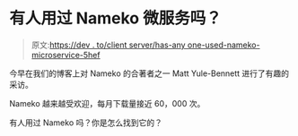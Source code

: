# 有人用过 Nameko 微服务吗？

> 原文:[https://dev . to/client server/has-any one-used-nameko-microservice-5hef](https://dev.to/clientserver/has-anyone-used-nameko-microservices-5hef)

今早在我们的博客上对 Nameko 的合著者之一 Matt Yule-Bennett 进行了有趣的采访。

Nameko 越来越受欢迎，每月下载量接近 60，000 次。

有人用过 Nameko 吗？你是怎么找到它的？